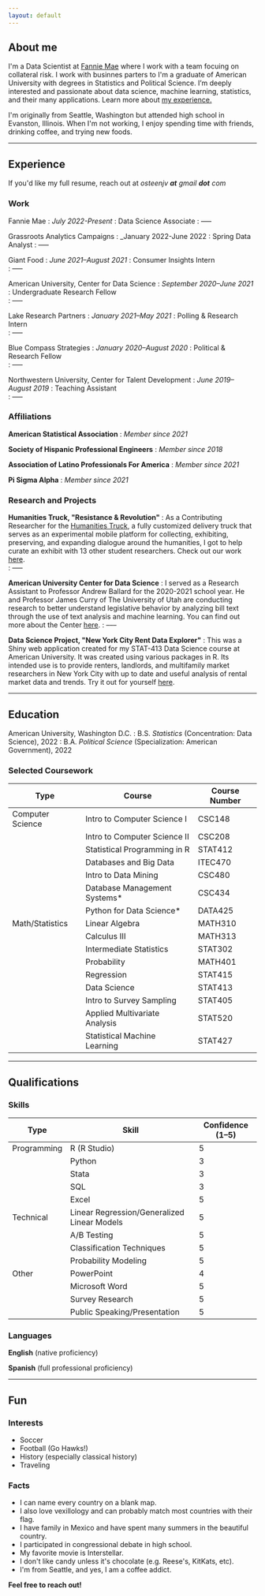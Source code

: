 ```yaml
---
layout: default
---
```

## About me
I'm a Data Scientist at [Fannie Mae](https://www.fanniemae.com/) where I work with a team focuing on collateral risk. I work with businnes parters to 
I'm a graduate of American University with degrees in Statistics and Political Science. I’m deeply interested and passionate about data science, machine learning, statistics, and their many applications. Learn more about [my experience.](./#experience)

I'm originally from Seattle, Washington but attended high school in Evanston, Illinois. When I'm not working, I enjoy spending time with friends, drinking coffee, and trying new foods.

---

## Experience
If you'd like my full resume, reach out at *osteenjv **at** gmail **dot** com*

### Work
Fannie Mae
: _July 2022-Present_
: Data Science Associate
: –––

Grassroots Analytics Campaigns
: _January 2022-June 2022
: Spring Data Analyst
: –––

Giant Food
: _June 2021–August 2021_
: Consumer Insights Intern    
: –––

American University, Center for Data Science 
: _September 2020–June 2021_
: Undergraduate Research Fellow    
: –––

Lake Research Partners
: _January 2021–May 2021_
: Polling & Research Intern    
: –––

Blue Compass Strategies 
: _January 2020–August 2020_
: Political & Research Fellow    
: –––

Northwestern University, Center for Talent Development
: _June 2019–August 2019_
: Teaching Assistant    
: –––

### Affiliations

**American Statistical Association**
: _Member since 2021_

**Society of Hispanic Professional Engineers**
: _Member since 2018_

**Association of Latino Professionals For America**
: _Member since 2021_

**Pi Sigma Alpha**
: _Member since 2021_


### Research and Projects

**Humanities Truck, "Resistance & Revolution"**
: As a Contributing Researcher for the [Humanities Truck](http://humanitiestruck.com), a fully customized delivery truck that serves as an experimental mobile platform for collecting, exhibiting, preserving, and expanding dialogue around the humanities, I got to help curate an exhibit with 13 other student researchers. Check out our work [here](http://humanitiestruck.com/resistance-revolution/).   
: –––

**American University Center for Data Science**
: I served as a Research Assistant to Professor Andrew Ballard for the 2020-2021 school year. He and Professor James Curry of The University of Utah are conducting research to better understand legislative behavior by analyzing bill text through the use of text analysis and machine learning. You can find out more about the Center [here](https://www.american.edu/spa/data-science/index.cfm). 
: –––

**Data Science Project, "New York City Rent Data Explorer"**
: This was a Shiny web application created for my STAT-413 Data Science course at American University. It was created using various packages in R. Its intended use is to provide renters, landlords, and multifamily market researchers in New York City with up to date and useful analysis of rental market data and trends. Try it out for yourself [here](https://joshua-vera-osteen.shinyapps.io/nycrentexplorer/).


***


## Education

American University, Washington D.C. 
: B.S. _Statistics_ (Concentration: Data Science), 2022
: B.A. _Political Science_ (Specialization: American Government), 2022

### Selected Coursework

| Type             | Course                                                | Course Number        |
|------------------|-------------------------------------------------------|----------------------|
| Computer Science | Intro to Computer Science I                           | CSC148               |
|                  | Intro to Computer Science II						               | CSC208               |
|                  | Statistical Programming in R                          | STAT412              |
|                  | Databases and Big Data                                | ITEC470              |
|                  | Intro to Data Mining                                  | CSC480               |
|                  | Database Management Systems*                          | CSC434               |
|                  | Python for Data Science*                              | DATA425              |
| Math/Statistics  | Linear Algebra                                        | MATH310              |
|                  | Calculus III						                               | MATH313              |
|                  | Intermediate Statistics							                 | STAT302              |
|                  | Probability                                           | MATH401              |
|                  | Regression                                            | STAT415              |
|                  | Data Science                                          | STAT413              |
|                  | Intro to Survey Sampling                              | STAT405              |
|                  | Applied Multivariate Analysis                         | STAT520              |
|                  | Statistical Machine Learning                          | STAT427              |


***

## Qualifications

### Skills

| Type             | Skill                                       | Confidence (1–5)  |
|------------------|---------------------------------------------|-------------------|
| Programming      | R (R Studio)                                | 5                 |
|                  | Python               		                   | 3                 |
|                  | Stata                                       | 3                 |
|                  | SQL                                         | 3                 |
|                  | Excel                                       | 5                 |
| Technical        | Linear Regression/Generalized Linear Models | 5                 |
|                  | A/B Testing                                 | 5                 |
|                  | Classification Techniques                   | 5                 |
|                  | Probability Modeling                        | 5                 |
| Other            | PowerPoint                                  | 4                 |
|                  | Microsoft Word				                       | 5                 |
|                  | Survey Research                             | 5                 |
|                  | Public Speaking/Presentation                | 5                 |

### Languages

**English** (native proficiency)

**Spanish** (full professional proficiency)

***

## Fun 
### Interests

* Soccer
* Football (Go Hawks!)
* History (especially classical history)
* Traveling

### Facts

* I can name every country on a blank map. 
* I also love vexillology and can probably match most countries with their flag.
* I have family in Mexico and have spent many summers in the beautiful country.  
* I participated in congressional debate in high school. 
* My favorite movie is Interstellar. 
* I don't like candy unless it's chocolate (e.g. Reese's, KitKats, etc).
* I'm from Seattle, and yes, I am a coffee addict. 



**Feel free to reach out!**
